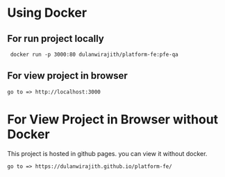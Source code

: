 # Using Docker

## For run project locally

```
 docker run -p 3000:80 dulanwirajith/platform-fe:pfe-qa
```

## For view project in browser

```
go to => http://localhost:3000
```

# For View Project in Browser without Docker

This project is hosted in github pages. you can view it without docker.

```
go to => https://dulanwirajith.github.io/platform-fe/
```
